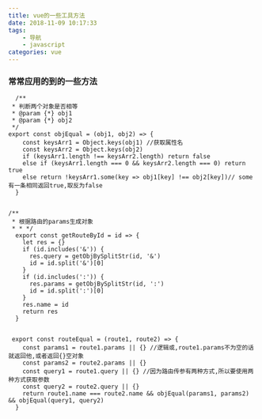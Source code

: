 ```yaml
---
title: vue的一些工具方法
date: 2018-11-09 10:17:33
tags:
	- 导航
	- javascript
categories: vue
---
```



### 常常应用的到的一些方法



	  /**
	 * 判断两个对象是否相等
	 * @param {*} obj1 
	 * @param {*} obj2 
	 */
	export const objEqual = (obj1, obj2) => {
	    const keysArr1 = Object.keys(obj1) //获取属性名
	    const keysArr2 = Object.keys(obj2)
	    if (keysArr1.length !== keysArr2.length) return false
	    else if (keysArr1.length === 0 && keysArr2.length === 0) return true
	    else return !keysArr1.some(key => obj1[key] !== obj2[key])// some有一条相同返回true,取反为false
	  }


	/**
	 * 根据路由的params生成对象
	 * * */
	  export const getRouteById = id => {
	    let res = {}
	    if (id.includes('&')) {
	      res.query = getObjBySplitStr(id, '&')
	      id = id.split('&')[0]
	    }
	    if (id.includes(':')) {
	      res.params = getObjBySplitStr(id, ':')
	      id = id.split(':')[0]
	    }
	    res.name = id
	    return res
	  }

	
	 export const routeEqual = (route1, route2) => {
	    const params1 = route1.params || {} //逻辑或,route1.params不为空的话就返回他,或者返回{}空对象
	    const params2 = route2.params || {}
	    const query1 = route1.query || {} //因为路由传参有两种方式,所以要使用两种方式获取参数
	    const query2 = route2.query || {}
	    return route1.name === route2.name && objEqual(params1, params2) && objEqual(query1, query2)
	  }

